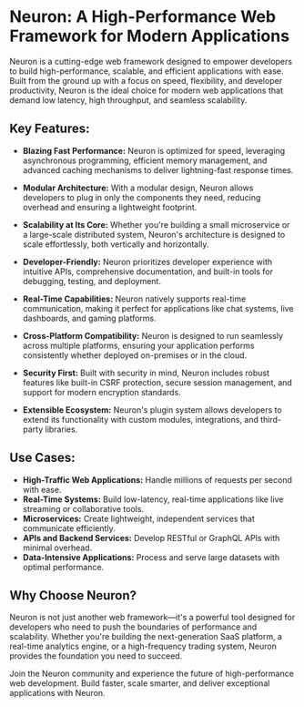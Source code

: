 # Neuron: A High-Performance Web Framework for Modern Applications

Neuron is a cutting-edge web framework designed to empower developers to build high-performance, scalable, and efficient applications with ease. Built from the ground up with a focus on speed, flexibility, and developer productivity, Neuron is the ideal choice for modern web applications that demand low latency, high throughput, and seamless scalability.

## Key Features:

- **Blazing Fast Performance:** Neuron is optimized for speed, leveraging asynchronous programming, efficient memory management, and advanced caching mechanisms to deliver lightning-fast response times.

- **Modular Architecture:** With a modular design, Neuron allows developers to plug in only the components they need, reducing overhead and ensuring a lightweight footprint.

- **Scalability at Its Core:** Whether you're building a small microservice or a large-scale distributed system, Neuron's architecture is designed to scale effortlessly, both vertically and horizontally.

- **Developer-Friendly:** Neuron prioritizes developer experience with intuitive APIs, comprehensive documentation, and built-in tools for debugging, testing, and deployment.

- **Real-Time Capabilities:** Neuron natively supports real-time communication, making it perfect for applications like chat systems, live dashboards, and gaming platforms.

- **Cross-Platform Compatibility:** Neuron is designed to run seamlessly across multiple platforms, ensuring your application performs consistently whether deployed on-premises or in the cloud.

- **Security First:** Built with security in mind, Neuron includes robust features like built-in CSRF protection, secure session management, and support for modern encryption standards.

- **Extensible Ecosystem:** Neuron's plugin system allows developers to extend its functionality with custom modules, integrations, and third-party libraries.

## Use Cases:

- **High-Traffic Web Applications:** Handle millions of requests per second with ease.
- **Real-Time Systems:** Build low-latency, real-time applications like live streaming or collaborative tools.
- **Microservices:** Create lightweight, independent services that communicate efficiently.
- **APIs and Backend Services:** Develop RESTful or GraphQL APIs with minimal overhead.
- **Data-Intensive Applications:** Process and serve large datasets with optimal performance.

## Why Choose Neuron?

Neuron is not just another web framework—it's a powerful tool designed for developers who need to push the boundaries of performance and scalability. Whether you're building the next-generation SaaS platform, a real-time analytics engine, or a high-frequency trading system, Neuron provides the foundation you need to succeed.

Join the Neuron community and experience the future of high-performance web development. Build faster, scale smarter, and deliver exceptional applications with Neuron.